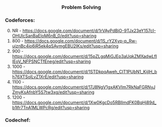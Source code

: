 <h3 align="center"> Problem Solving </h3>

### Codeforces:

0. NR   - https://docs.google.com/document/d/1rVAyPdBiO-9TJx23eY157cI-OHUlcSanBaEloM6nB_0/edit?usp=sharing
1. 800  - https://docs.google.com/document/d/1S_rY2Xyp-p_Rw-ujznBc4io6jR5ek4qSAymgEBU2IKs/edit?usp=sharing
2. 900  - https://docs.google.com/document/d/15pZLgqMiGJEp3aUqkZMXadwLfIlEoV_NFPSNCTfEneg/edit?usp=sharing
3. 1000 - https://docs.google.com/document/d/1STDkpqAweh_CIT1PUbN1_KijIH_bh76XTSolLvZ1XrE/edit?usp=sharing
4. 1100 - https://docs.google.com/document/d/17J8NgV1gxAKVIm7RkNaFGRNyJZmyKsAfnbY5S7tw3xg/edit?usp=sharing
5. 1200 - https://docs.google.com/document/d/1Xw0KgcDo5RBlImdFK0BqHj89d_b1Ifr7TnA1MLWPcRg/edit?usp=sharing


### Codechef:

